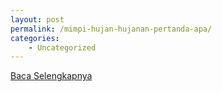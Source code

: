 ```yaml
---
layout: post
permalink: /mimpi-hujan-hujanan-pertanda-apa/
categories:
    - Uncategorized
---
```


[Baca Selengkapnya](/01)